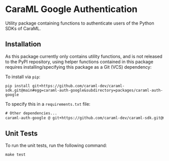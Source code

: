 # CaraML Google Authentication

Utility package containing functions to authenticate users of the Python SDKs of CaraML.

## Installation

As this package currently only contains utility functions, and is not released to the PyPI repository, using helper 
functions contained in this package requires installing/specifying this package as a Git (VCS) dependency:

To install via `pip`:
```shell
pip install git+https://github.com/caraml-dev/caraml-sdk.git@main#egg=caraml-auth-google&subdirectory=packages/caraml-auth-google
```

To specify this in a `requirements.txt` file:
```txt
# Other dependencies...
caraml-auth-google @ git+https://github.com/caraml-dev/caraml-sdk.git@main#egg=caraml-auth-google&subdirectory=packages/caraml-auth-google
```

## Unit Tests

To run the unit tests, run the following command:
```shell
make test
```